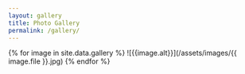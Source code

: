 ```yaml
---
layout: gallery
title: Photo Gallery
permalink: /gallery/
---
```

{% for image in site.data.gallery %}
  ![{{image.alt}}](/assets/images/{{ image.file }}.jpg)
{% endfor %}
